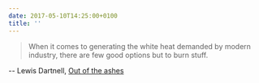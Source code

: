 ```yaml
---
date: 2017-05-10T14:25:00+0100
title: ''
---
```

> When it comes to generating the white heat demanded by modern industry, there are few good options but to burn stuff.

-- Lewis Dartnell, [Out of the ashes](https://aeon.co/essays/could-we-reboot-a-modern-civilisation-without-fossil-fuels)
